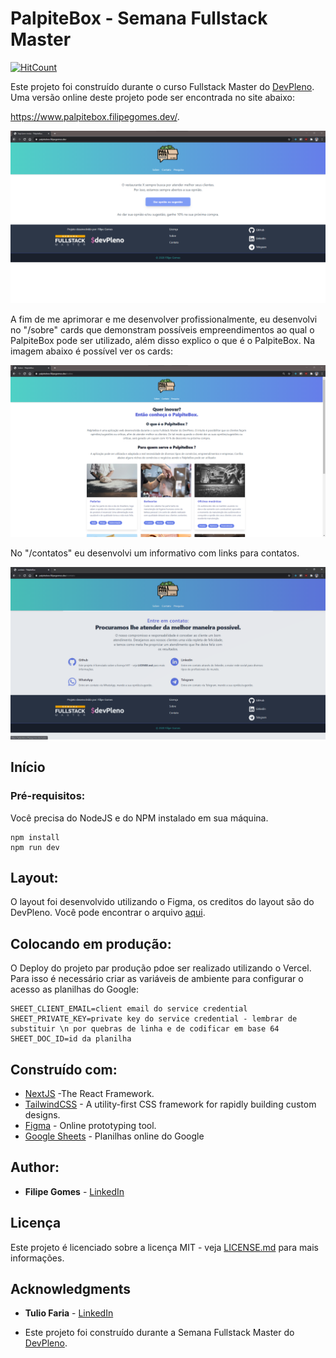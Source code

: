 # PalpiteBox - Semana Fullstack Master



[![HitCount](http://hits.dwyl.com/lipegomes/https://githubcom/lipegomes/palpitebox.svg)](http://hits.dwyl.com/lipegomes/https://githubcom/lipegomes/palpitebox)

Este projeto foi construído durante o curso Fullstack Master do [DevPleno](https://devpleno.com). Uma versão online deste projeto pode ser encontrada no site abaixo:

https://www.palpitebox.filipegomes.dev/.

![](https://github.com/lipegomes/palpitebox/blob/main/public/main.png)

A fim de me aprimorar e me desenvolver profissionalmente, eu desenvolvi no "/sobre" cards que demonstram possíveis empreendimentos ao qual o PalpiteBox pode ser utilizado, além disso explico o que é o PalpiteBox. Na imagem abaixo é possível ver os cards:

![](https://github.com/lipegomes/palpitebox/blob/main/public/sobre.png)

No "/contatos" eu desenvolvi um informativo com links para contatos.

![](https://github.com/lipegomes/palpitebox/blob/main/public/contato.png)

## 

## Início

### 

### Pré-requisitos:

Você precisa do NodeJS e do NPM instalado em sua máquina.

```
npm install
npm run dev
```

## 

## Layout:

O layout foi desenvolvido utilizando o Figma, os creditos do layout são do DevPleno. Você pode encontrar o arquivo [aqui](https://www.figma.com/file/HxvAYhS6l7UDI49u8uLdaC/palpite-box?node-id=0%3A1).

## 

## Colocando em produção:

O Deploy do projeto par produção pdoe ser realizado utilizando o Vercel. Para isso é necessário criar as variáveis de ambiente para configurar o acesso as  planilhas do Google:

```
SHEET_CLIENT_EMAIL=client email do service credential
SHEET_PRIVATE_KEY=private key do service credential - lembrar de substituir \n por quebras de linha e de codificar em base 64
SHEET_DOC_ID=id da planilha
```

## 

## Construído com:

- [NextJS](https://nextjs.org/) -The React Framework.
- [TailwindCSS](https://tailwindcss.com/) - A utility-first CSS framework for rapidly building custom designs.
- [Figma](https://figma.com/) - Online prototyping tool.
- [Google Sheets](https://drive.google.com) - Planilhas online do Google

## 

## Author:

- **Filipe Gomes** - [LinkedIn](https://www.linkedin.com/in/filipe-gomes-43905a1b2/)

## 

## Licença

Este projeto é licenciado sobre a licença MIT - veja [LICENSE.md](https://github.com/lipegomes/palpitebox/blob/main/LICENSE.md) para mais informações.

## 

## Acknowledgments

- **Tulio Faria** - [LinkedIn](https://www.linkedin.com/in/tuliofaria/)

- Este projeto foi construído durante a Semana Fullstack Master do [DevPleno](https://devpleno.com).
